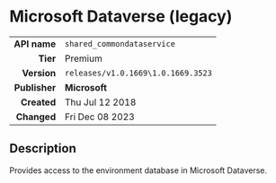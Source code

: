 # Microsoft Dataverse (legacy)
| | |
|-:|-|
|**API name**|`shared_commondataservice`|
|**Tier**|Premium|
|**Version**|`releases/v1.0.1669\1.0.1669.3523`|
|**Publisher**|**Microsoft**|
|**Created**|Thu Jul 12 2018|
|**Changed**|Fri Dec 08 2023|

## Description
Provides access to the environment database in Microsoft Dataverse.
